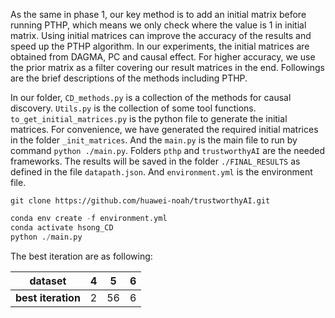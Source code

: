 As the same in phase 1, our key method is to add an initial matrix before running PTHP, which means we only check where the value is 1 in initial matrix. Using initial matrices can improve the accuracy of the results and speed up the PTHP algorithm. In our experiments, the initial matrices are obtained from DAGMA, PC and causal effect.  For higher accuracy, we use the prior matrix as a filter covering our result matrices in the end. Followings are the brief descriptions of the methods including PTHP.

In our folder, `CD_methods.py` is a collection of the methods for causal discovery. `Utils.py` is the collection of some tool functions. `to_get_initial_matrices.py` is the python file to generate the initial matrices. For convenience, we have generated the required initial matrices in the folder `_init_matrices`. And the `main.py` is the main file to run by command  `python ./main.py`. Folders `pthp` and `trustworthyAI` are the needed frameworks. The results will be saved in the folder `./FINAL_RESULTS` as defined in the file `datapath.json`. And `environment.yml` is the environment file.

```
git clone https://github.com/huawei-noah/trustworthyAI.git
```

```python
conda env create -f environment.yml
conda activate hsong_CD
python ./main.py
```

The best iteration are as following:

| **dataset**        | 4    | 5    | 6    |
| ------------------ | ---- | ---- | ---- |
| **best iteration** | 2    | 56   | 6    |
